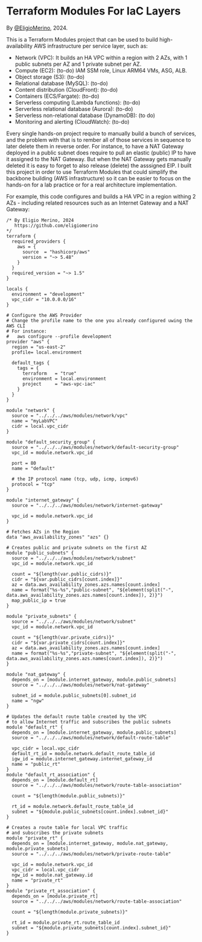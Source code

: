 # Terraform Modules For IaC Layers
By [@EligioMerino](https://github.com/eligiomerino), 2024.

This is a Terraform Modules project that can be used to build high-availability AWS infrastructure per service layer, such as:

* Network (VPC): It builds an HA VPC within a region with 2 AZs, with 1 public subnets per AZ and 1 private subnet per AZ.
* Compute (EC2): (to-do) IAM SSM role, Linux ARM64 VMs, ASG, ALB.
* Object storage (S3): (to-do)
* Relational database (MySQL): (to-do)
* Content distribution (CloudFront): (to-do)
* Containers (ECS/Fargate): (to-do)
* Serverless computing (Lambda functions): (to-do)
* Serverless relational database (Aurora): (to-do)
* Serverless non-relational database (DynamoDB): (to do)
* Monitoring and alerting (CloudWatch): (to-do)

Every single hands-on project require to manually build a bunch of services, and the problem with that is to rember all of those services in sequence to later delete them in reverse order. For instance, to have a NAT Gateway deployed in a public subnet does require to pull an elastic (public) IP to have it assigned to the NAT Gateway. But when the NAT Gateway gets manually deleted it is easy to forget to also release (delete) the asssigned EIP. I built this project in order to use Terraform Modules that could simplify the backbone building (AWS infrastructure) so it can be easier to focus on the hands-on for a lab practice or for a real architecture implementation.

For example, this code configures and builds a HA VPC in a region withing 2 AZs - including related resources such as an Internet Gateway and a NAT Gateway:
```
/* By Eligio Merino, 2024
   https://github.com/eligiomerino
*/
terraform {
  required_providers {
    aws = {
      source  = "hashicorp/aws"
      version = "~> 5.48"
    }
  }
  required_version = "~> 1.5"
}

locals {
  environment = "development"
  vpc_cidr = "10.0.0.0/16"
}

# Configure the AWS Provider
# Change the profile name to the one you already configured uwing the AWS CLI
# For instance:
#   aws configure --profile development
provider "aws" {
  region = "us-east-2"
  profile= local.environment

  default_tags {
    tags = {
      terraform   = "true"
      environment = local.environment
      project     = "aws-vpc-iac"
    }
  }
}

module "network" {
  source = "../../../aws/modules/network/vpc"
  name = "myLabVPC"
  cidr = local.vpc_cidr
}

module "default_security_group" {
  source = "../../../aws/modules/network/default-security-group"
  vpc_id = module.network.vpc_id
  
  port = 80
  name = "default"
  
  # the IP protocol name (tcp, udp, icmp, icmpv6)
  protocol = "tcp"
}

module "internet_gateway" {
  source = "../../../aws/modules/network/internet-gateway"

  vpc_id = module.network.vpc_id
}

# Fetches AZs in the Region
data "aws_availability_zones" "azs" {}

# Creates public and private subnets on the first AZ
module "public_subnets" {
  source = "../../../aws/modules/network/subnet"
  vpc_id = module.network.vpc_id

  count = "${length(var.public_cidrs)}"
  cidr = "${var.public_cidrs[count.index]}"
  az = data.aws_availability_zones.azs.names[count.index]
  name = format("%s-%s","public-subnet", "${element(split("-", data.aws_availability_zones.azs.names[count.index]), 2)}") 
  map_public_ip = true
}

module "private_subnets" {
  source = "../../../aws/modules/network/subnet"
  vpc_id = module.network.vpc_id

  count = "${length(var.private_cidrs)}"
  cidr = "${var.private_cidrs[count.index]}"
  az = data.aws_availability_zones.azs.names[count.index]
  name = format("%s-%s","private-subnet", "${element(split("-", data.aws_availability_zones.azs.names[count.index]), 2)}")
}

module "nat_gateway" {
  depends_on = [module.internet_gateway, module.public_subnets]
  source = "../../../aws/modules/network/nat-gateway"

  subnet_id = module.public_subnets[0].subnet_id
  name = "ngw"
}

# Updates the default route table created by the VPC
# to allow Internet traffic and subscribes the public subnets
module "default_rt" {
  depends_on = [module.internet_gateway, module.public_subnets]
  source = "../../../aws/modules/network/default-route-table"

  vpc_cidr = local.vpc_cidr
  default_rt_id = module.network.default_route_table_id
  igw_id = module.internet_gateway.internet_gateway_id
  name = "public_rt"
}
module "default_rt_association" {
  depends_on = [module.default_rt]
  source = "../../../aws/modules/network/route-table-association"

  count = "${length(module.public_subnets)}"

  rt_id = module.network.default_route_table_id
  subnet = "${module.public_subnets[count.index].subnet_id}" 
}

# Creates a route table for local VPC traffic
# and subscribes the private subnets
module "private_rt" {
  depends_on = [module.internet_gateway, module.nat_gateway, module.private_subnets]
  source = "../../../aws/modules/network/private-route-table"

  vpc_id = module.network.vpc_id
  vpc_cidr = local.vpc_cidr
  ngw_id = module.nat_gateway.id
  name = "private_rt"
}
module "private_rt_association" {
  depends_on = [module.private_rt]
  source = "../../../aws/modules/network/route-table-association"

  count = "${length(module.private_subnets)}"

  rt_id = module.private_rt.route_table_id
  subnet = "${module.private_subnets[count.index].subnet_id}"
}
```
